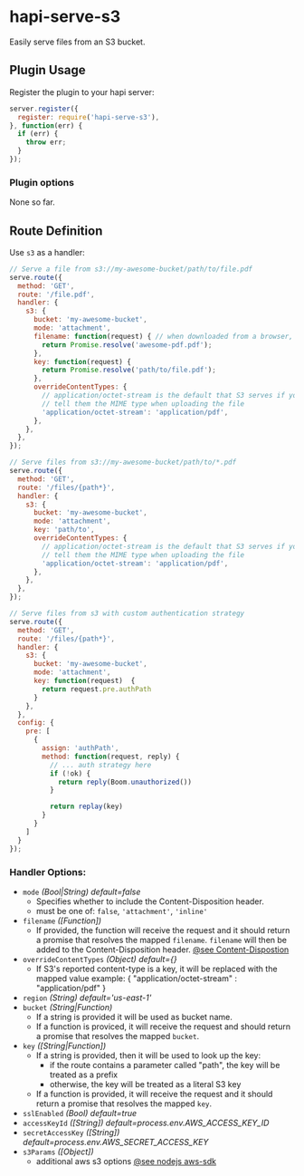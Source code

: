 # hapi-serve-s3

Easily serve files from an S3 bucket.

## Plugin Usage

Register the plugin to your hapi server:

```javascript
server.register({
  register: require('hapi-serve-s3'),
}, function(err) {
  if (err) {
    throw err;
  }
});
```

### Plugin options

None so far.

## Route Definition

Use `s3` as a handler:

```javascript
// Serve a file from s3://my-awesome-bucket/path/to/file.pdf
serve.route({
  method: 'GET',
  route: '/file.pdf',
  handler: {
    s3: {
      bucket: 'my-awesome-bucket',
      mode: 'attachment',
      filename: function(request) { // when downloaded from a browser, this will be the recommended download name
        return Promise.resolve('awesome-pdf.pdf');
      },
      key: function(request) {
        return Promise.resolve('path/to/file.pdf');
      },
      overrideContentTypes: {
        // application/octet-stream is the default that S3 serves if you don't
        // tell them the MIME type when uploading the file
        'application/octet-stream': 'application/pdf',
      },
    },
  },
});
```

```javascript
// Serve files from s3://my-awesome-bucket/path/to/*.pdf
serve.route({
  method: 'GET',
  route: '/files/{path*}',
  handler: {
    s3: {
      bucket: 'my-awesome-bucket',
      mode: 'attachment',
      key: 'path/to',
      overrideContentTypes: {
        // application/octet-stream is the default that S3 serves if you don't
        // tell them the MIME type when uploading the file
        'application/octet-stream': 'application/pdf',
      },
    },
  },
});
```

```javascript
// Serve files from s3 with custom authentication strategy
serve.route({
  method: 'GET',
  route: '/files/{path*}',
  handler: {
    s3: {
      bucket: 'my-awesome-bucket',
      mode: 'attachment',
      key: function(request)  {
        return request.pre.authPath
      }
    },
  },
  config: {
    pre: [
      {
        assign: 'authPath',
        method: function(request, reply) {
          // ... auth strategy here
          if (!ok) {
            return reply(Boom.unauthorized())
          }

          return replay(key)
        }
      }
    ]
  }
});
```

### Handler Options:

- `mode` *(Bool|String) default=false*
    - Specifies whether to include the Content-Disposition header.
    - must be one of: `false`, `'attachment'`, `'inline'`
- `filename` *([Function])*
    - If provided, the function will receive the request and it should return a promise
      that resolves the mapped `filename`. `filename` will then be added to the
      Content-Disposition header. [@see Content-Dispostion](https://www.w3.org/Protocols/rfc2616/rfc2616-sec19.html#sec19.5.1)
- `overrideContentTypes` *(Object) default={}*
    - If S3's reported content-type is a key, it will be replaced with the mapped value
      example: { "application/octet-stream" : "application/pdf" }
- `region` *(String) default='us-east-1'*
- `bucket` *(String|Function)*
    - If a string is provided it will be used as bucket name.
    - If a function is proviced, it will receive the request and should return
      a promise that resolves the mapped `bucket`.
- `key` *([String|Function])*
    - If a string is provided, then it will be used to look up the key:
        - if the route contains a parameter called "path", the key will be treated as a prefix
        - otherwise, the key will be treated as a literal S3 key
    - If a function is provided, it will receive the request and it should return a promise
      that resolves the mapped `key`.
- `sslEnabled` *(Bool) default=true*
- `accessKeyId` *([String]) default=process.env.AWS_ACCESS_KEY_ID*
- `secretAccessKey` *([String]) default=process.env.AWS_SECRET_ACCESS_KEY*
- `s3Params` *([Object])*
    - additional aws s3 options [@see nodejs aws-sdk](http://docs.aws.amazon.com/AWSJavaScriptSDK/latest/AWS/S3.html#constructor-property)
